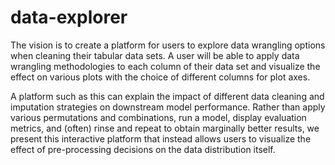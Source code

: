 # data-explorer

The vision is to create a platform for users to explore data wrangling options when cleaning their tabular data sets. A user will be able to apply data wrangling methodologies to each column of their data set and visualize the effect on various plots with the choice of different columns for plot axes.

A platform such as this can explain the impact of different data cleaning and imputation strategies on downstream model performance. Rather than apply various permutations and combinations, run a model, display evaluation metrics, and (often) rinse and repeat to obtain marginally better results, we present this interactive platform that instead allows users to visualize the effect of pre-processing decisions on the data distribution itself.
